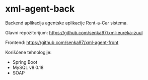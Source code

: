 # xml-agent-back

Backend aplikacija agentske aplikacije Rent-a-Car sistema.

Glavni repozitorijum: https://github.com/senka97/xml-eureka-zuul

Frontend: https://github.com/senka97/xml-agent-front

Korišćene tehnologije:

  - Spring Boot
  - MySQL v8.0.18
  - SOAP
